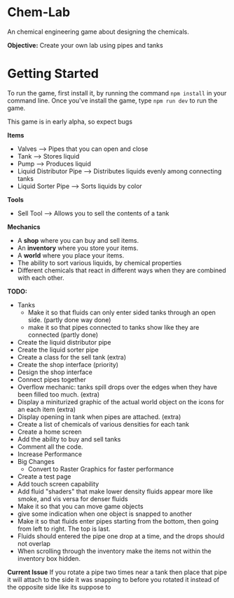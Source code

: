 # Chem-Lab
An chemical engineering game about designing the chemicals. <br>

<strong>Objective:</strong>
Create your own lab using pipes and tanks


# Getting Started 
To run the game, first install it, by running the command `npm install` in your command line. Once you've 
install the game, type `npm run dev` to run the game.




This game is in early alpha, so expect bugs

<strong> Items </strong>
- Valves                  --> Pipes that you can open and close
- Tank                    --> Stores liquid
- Pump                    --> Produces liquid
- Liquid Distributor Pipe --> Distributes liquids evenly among connecting tanks
- Liquid Sorter Pipe      --> Sorts liquids by color


<strong> Tools </strong>
- Sell Tool               --> Allows you to sell the contents of a tank


<strong> Mechanics </strong>
- A <b>shop</b> where you can buy and sell items.
- An <b>inventory</b> where you store your items.
- A <b>world</b> where you place your items.
- The ability to sort various liquids, by chemical properties
- Different chemicals that react in different ways when they are combined with each other.


<strong> TODO:</strong>
- Tanks
  - Make it so that fluids can only enter sided tanks 
      through an open side. (partly done way done)
  - make it so that pipes connected to tanks show like they are connected (partly done)
- Create the liquid distributor pipe
- Create the liquid sorter pipe 
- Create a class for the sell tank (extra)
- Create the shop interface (priority)
- Design the shop interface
- Connect pipes together
- Overflow mechanic: tanks spill drops over the edges
  when they have been filled too much. (extra)
- Display a miniturized graphic of the actual world object on the icons
  for an each item (extra)
- Display opening in tank when pipes are attached. (extra)
- Create a list of chemicals of various densities for each tank
- Create a home screen 
- Add the ability to buy and sell tanks
- Comment all the code.
- Increase Performance
- Big Changes
  - Convert to Raster Graphics for faster performance
- Create a test page
- Add touch screen capability
- Add fluid "shaders" that make lower density fluids appear more like smoke, and vis versa for denser fluids 
- Make it so that you can move game objects
- give some indication when one object is snapped to another
- Make it so that fluids enter pipes starting from the bottom, then going from left to right. The top is last.
- Fluids should entered the pipe one drop at a time, and the drops should not overlap
- When scrolling through the inventory make the items not within the inventory box hidden.


<strong>Current Issue</strong>
If you rotate a pipe two times near a tank then place that pipe it will attach to the side it was snapping to before you rotated it instead of the opposite side like its suppose to


